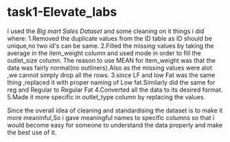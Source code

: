 # task1-Elevate_labs
I used the *Big mart Sales Dataset* and some cleaning on it
things i did where:
1.Removed the duplicate values from the ID table as ID should be unique,no two id's can be same.
2.Filled the missing values by taking the average in the  item_weight column and used mode in order to fill the outlet_size column.
The reason to use MEAN for item_weight was that the data was fairly normal(no outliners).Also as the missing values were alot ,we cannot simply drop all the rows.
3.since LF and low Fat was the same thing ,replaced it with proper naming of Low fat.Similarly did the same for reg and Regular to Regular Fat
4.Converted all the data to  its  desired format.
5.Made it more specific in outlet_type column by replacing the values.

Since the overall idea of cleaning and standardising the dataset is to make it more meaninful,So i gave meaningful names to specific columns so that i would become easy for someone to understand the data properly and make the best use of it. 
